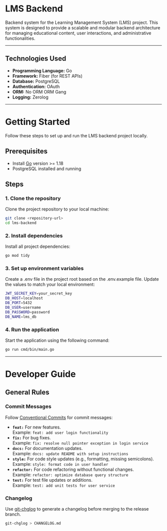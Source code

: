 # LMS Backend

Backend system for the Learning Management System (LMS) project. This system is designed to provide a scalable and modular backend architecture for managing educational content, user interactions, and administrative functionalities.

---

## Technologies Used

- **Programming Language:** Go  
- **Framework:** Fiber (for REST APIs)  
- **Database:** PostgreSQL  
- **Authentication:** OAuth  
- **ORM:** No ORM ORM Gang 
- **Logging:** Zerolog

---

# Getting Started

Follow these steps to set up and run the LMS backend project locally.

## Prerequisites

- Install [Go](https://golang.org/doc/install) version >= 1.18
- PostgreSQL installed and running

## Steps

### 1. Clone the repository

Clone the project repository to your local machine:

```bash
git clone <repository-url>
cd lms-backend
```
### 2. Install dependencies

Install all project dependencies:

```bash
go mod tidy
```

### 3. Set up environment variables

Create a .env file in the project root based on the .env.example file. Update the values to match your local environment:

```bash
JWT_SECRET_KEY=your_secret_key
DB_HOST=localhost
DB_PORT=5432
DB_USER=username
DB_PASSWORD=password
DB_NAME=lms_db
```

### 4. Run the application

Start the application using the following command:

```bash
go run cmd/bin/main.go
```

---

# Developer Guide

## General Rules

### Commit Messages

Follow [Conventional Commits](https://www.conventionalcommits.org) for commit messages:

- **`feat:`** For new features.  
  Example: `feat: add user login functionality`
- **`fix:`** For bug fixes.  
  Example: `fix: resolve null pointer exception in login service`
- **`docs:`** For documentation updates.  
  Example: `docs: update README with setup instructions`
- **`style:`** For code style updates (e.g., formatting, missing semicolons).  
  Example: `style: format code in user handler`
- **`refactor:`** For code refactoring without functional changes.  
  Example: `refactor: optimize database query structure`
- **`test:`** For test file updates or additions.  
  Example: `test: add unit tests for user service`

### Changelog

Use [git-chglog](https://github.com/git-chglog/git-chglog) to generate a changelog before merging to the release branch.

```bash
git-chglog > CHANGELOG.md
```
